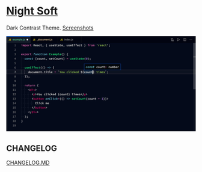 # [Night Soft](https://marketplace.visualstudio.com/items?itemName=notiv.night-soft)

Dark Contrast Theme. [Screenshots](screenshots)

![](preview.jpg)

## CHANGELOG

[CHANGELOG.MD](CHANGELOG.md)
